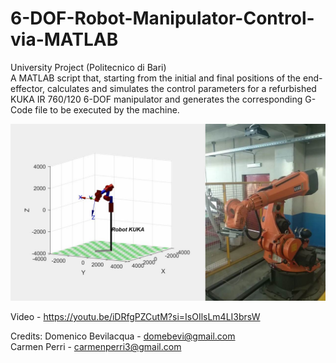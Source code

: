 # 6-DOF-Robot-Manipulator-Control-via-MATLAB
University Project (Politecnico di Bari)  
A MATLAB script that, starting from the initial and final positions of the end-effector, calculates and simulates the control parameters for a refurbished KUKA IR 760/120 6-DOF manipulator and generates the corresponding G-Code file to be executed by the machine.

![alt text](https://github.com/domebevi/6-DOF-Robot-Manipulator-Control-via-MATLAB/blob/main/image.jpg?raw=true)

Video - https://youtu.be/iDRfgPZCutM?si=IsOIlsLm4LI3brsW

Credits: Domenico Bevilacqua - domebevi@gmail.com  
Carmen Perri - carmenperri3@gmail.com
